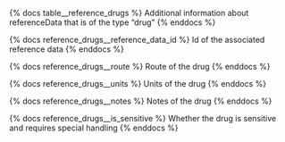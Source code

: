 {% docs table__reference_drugs %}
Additional information about referenceData that is of the type “drug”
{% enddocs %}

{% docs reference_drugs__reference_data_id %}
Id of the associated reference data
{% enddocs %}

{% docs reference_drugs__route %}
Route of the drug
{% enddocs %}

{% docs reference_drugs__units %}
Units of the drug
{% enddocs %}

{% docs reference_drugs__notes %}
Notes of the drug
{% enddocs %}

{% docs reference_drugs__is_sensitive %}
Whether the drug is sensitive and requires special handling
{% enddocs %}
